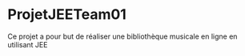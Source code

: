 # ProjetJEETeam01
Ce projet a pour but de réaliser une bibliothèque musicale en ligne en utilisant JEE
